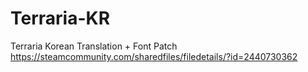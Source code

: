 # Terraria-KR
Terraria Korean Translation + Font Patch
https://steamcommunity.com/sharedfiles/filedetails/?id=2440730362
